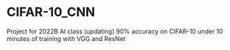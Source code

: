 # CIFAR-10_CNN
Project for 2022B AI class (updating)
90% accuracy on CIFAR-10 under 10 minutes of training with VGG and ResNet

